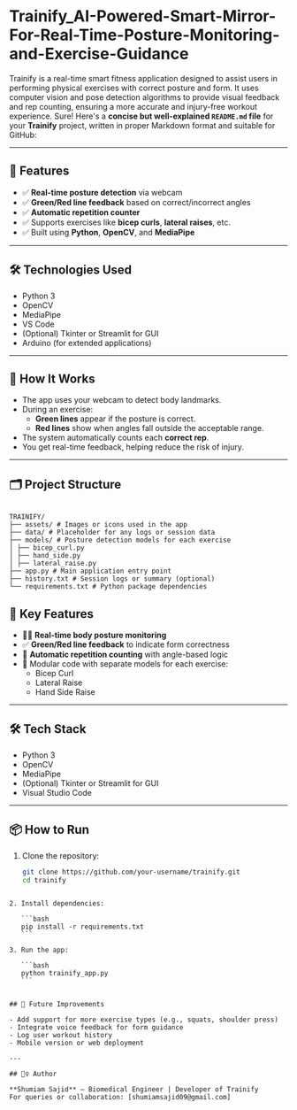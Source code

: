 # Trainify_AI-Powered-Smart-Mirror-For-Real-Time-Posture-Monitoring-and-Exercise-Guidance
Trainify is a real-time smart fitness application designed to assist users in performing physical exercises with correct posture and form. It uses computer vision and pose detection algorithms to provide visual feedback and rep counting, ensuring a more accurate and injury-free workout experience.
Sure! Here's a **concise but well-explained `README.md` file** for your **Trainify** project, written in proper Markdown format and suitable for GitHub:

---

## 🚀 Features

- ✅ **Real-time posture detection** via webcam  
- ✅ **Green/Red line feedback** based on correct/incorrect angles  
- ✅ **Automatic repetition counter**  
- ✅ Supports exercises like **bicep curls**, **lateral raises**, etc.  
- ✅ Built using **Python**, **OpenCV**, and **MediaPipe**

---

## 🛠️ Technologies Used

- Python 3  
- OpenCV  
- MediaPipe  
- VS Code  
- (Optional) Tkinter or Streamlit for GUI  
- Arduino (for extended applications)

---

## 📸 How It Works

- The app uses your webcam to detect body landmarks.
- During an exercise:
  - **Green lines** appear if the posture is correct.
  - **Red lines** show when angles fall outside the acceptable range.
- The system automatically counts each **correct rep**.
- You get real-time feedback, helping reduce the risk of injury.

---

## 🗂️ Project Structure

```

TRAINIFY/
├── assets/ # Images or icons used in the app
├── data/ # Placeholder for any logs or session data
├── models/ # Posture detection models for each exercise
│ ├── bicep_curl.py
│ ├── hand_side.py
│ ├── lateral_raise.py
├── app.py # Main application entry point
├── history.txt # Session logs or summary (optional)
└── requirements.txt # Python package dependencies

````

## 🚀 Key Features

- 🧍‍♂️ **Real-time body posture monitoring**
- ✅ **Green/Red line feedback** to indicate form correctness
- 🔢 **Automatic repetition counting** with angle-based logic
- 🧠 Modular code with separate models for each exercise:
  - Bicep Curl
  - Lateral Raise
  - Hand Side Raise
---

## 🛠️ Tech Stack

- Python 3  
- OpenCV  
- MediaPipe  
- (Optional) Tkinter or Streamlit for GUI  
- Visual Studio Code

---
## 📦 How to Run

1. Clone the repository:
   ```bash
   git clone https://github.com/your-username/trainify.git
   cd trainify
````

2. Install dependencies:

   ```bash
   pip install -r requirements.txt
   ```

3. Run the app:

   ```bash
   python trainify_app.py
   ```


## 🧠 Future Improvements

- Add support for more exercise types (e.g., squats, shoulder press)  
- Integrate voice feedback for form guidance  
- Log user workout history  
- Mobile version or web deployment

---

## 🙋‍♀️ Author

**Shumiam Sajid** – Biomedical Engineer | Developer of Trainify
For queries or collaboration: [shumiamsajid09@gmail.com]


